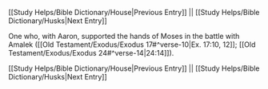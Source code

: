 [[Study Helps/Bible Dictionary/House|Previous Entry]]  ||  [[Study Helps/Bible Dictionary/Husks|Next Entry]]

 One who, with Aaron, supported the hands of Moses in the battle with Amalek ([[Old Testament/Exodus/Exodus 17#^verse-10|Ex. 17:10, 12]]; [[Old Testament/Exodus/Exodus 24#^verse-14|24:14]]).

[[Study Helps/Bible Dictionary/House|Previous Entry]]  ||  [[Study Helps/Bible Dictionary/Husks|Next Entry]]